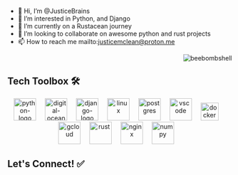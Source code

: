 - 👋 Hi, I’m @JusticeBrains
- 👀 I’m interested in Python, and Django
- 🌱 I’m currently on a Rustacean journey
- 💞️ I’m looking to collaborate on awesome python and rust projects
- 📫 How to reach me mailto:justicemclean@proton.me


<p align="right"> <img src="https://komarev.com/ghpvc/?username=JusticeBrains&label=Profile%20views&color=0eb493&style=flat" alt="beebombshell" /> </p>

<h2 align="left">Tech Toolbox 🛠️</h2>

<div align="center">
   <img src="https://cdn.jsdelivr.net/gh/devicons/devicon/icons/python/python-original.svg" height="50" alt="python-logo" />
  <img width="12" />
   <img src="https://cdn.jsdelivr.net/gh/devicons/devicon/icons/digitalocean/digitalocean-original.svg" height="50" alt="digital-ocean-log" />  
  <img width="12" />
   <img src="https://cdn.jsdelivr.net/gh/devicons/devicon/icons/django/django-plain.svg" height="50" alt="django-logo" />
  <img width="12" />
   <img src="https://cdn.jsdelivr.net/gh/devicons/devicon/icons/linux/linux-original.svg" height="50" alt="linux" />
  <img width="12" />
   <img src="https://cdn.jsdelivr.net/gh/devicons/devicon/icons/postgresql/postgresql-original.svg" height="50" alt="postgres" />
  <img width="12" />
    <img src="https://cdn.jsdelivr.net/gh/devicons/devicon/icons/vscode/vscode-original.svg" height="50" alt="vscode"/>
  <img width="12" />
   <img src="https://cdn.jsdelivr.net/gh/devicons/devicon/icons/docker/docker-original.svg" height="40" alt="docker" />
  <img width="12" />
   <img src="https://cdn.jsdelivr.net/gh/devicons/devicon/icons/googlecloud/googlecloud-original.svg" height="50" alt="gcloud" />
  <img width="12" />
   <img src="https://cdn.jsdelivr.net/gh/devicons/devicon/icons/rust/rust-plain.svg"  height="50" alt="rust"/>
  <img width="12" />
   <img src="https://cdn.jsdelivr.net/gh/devicons/devicon/icons/nginx/nginx-original.svg" height="50" alt="nginx" />
  <img width="12" />
   <img src="https://cdn.jsdelivr.net/gh/devicons/devicon/icons/numpy/numpy-original.svg" height="50" alt="numpy" />   
   <img width="12" />


</div>

## Let's Connect! ✅

